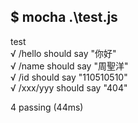  $ mocha .\test.js
 --------------------------------
  test  
    √ /hello should say "你好"  
    √ /name should say "周聖洋"  
    √ /id should say "110510510"  
    √ /xxx/yyy should say "404"   


  4 passing (44ms)  
